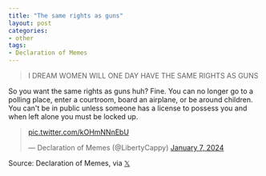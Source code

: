 ```yaml
---
title: "The same rights as guns"
layout: post
categories:
- other
tags:
- Declaration of Memes
---
```


> I DREAM WOMEN WILL ONE DAY HAVE THE SAME RIGHTS AS GUNS

So you want the same rights as guns huh? Fine. You can no longer go to a polling place, enter a courtroom, board an airplane, or be around children. You can't be in public unless someone has a license to possess you and when left alone you must be locked up.

<blockquote class="twitter-tweet"><p lang="zxx" dir="ltr"><a href="https://t.co/kOHmNNnEbU">pic.twitter.com/kOHmNNnEbU</a></p>&mdash; Declaration of Memes (@LibertyCappy) <a href="https://twitter.com/LibertyCappy/status/1744003455759560732?ref_src=twsrc%5Etfw">January 7, 2024</a></blockquote> <script async src="https://platform.twitter.com/widgets.js" charset="utf-8"></script>

Source: Declaration of Memes, via [𝕏](https://x.com)
